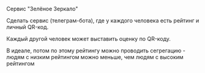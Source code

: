 Сервис "Зелёное Зеркало"  

Сделать сервис (телеграм-бота), где у каждого человека есть рейтинг и личный QR-код.  

Каждый другой человек может выставить оценку по QR-коду.  

В идеале, потом по этому рейтингу можно проводить сегрегацию - людям с низким рейтингом можно меньше, чем людям с высоким рейтингом  


